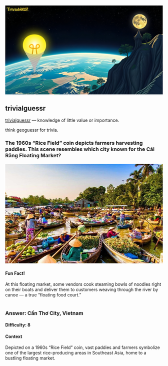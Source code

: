![bg image](./client/public/trivialguessr.jpg)

## trivialguessr
[trivialguessr](https://www.trivialguessr.com/) — knowledge of little value or importance.

think geoguessr for trivia.

### The 1960s “Rice Field” coin depicts farmers harvesting paddies. This scene resembles which city known for the Cái Răng Floating Market?
![bg image](./client/public/floatingmarket.png)

#### Fun Fact!
At this floating market, some vendors cook steaming bowls of noodles right on their boats and deliver them to customers weaving through the river by canoe — a true “floating food court.”

#

### Answer: Cần Thơ City, Vietnam

#### Difficulty: 8

#### Context
Depicted on a 1960s “Rice Field” coin, vast paddies and farmers symbolize one of the largest rice-producing areas in Southeast Asia, home to a bustling floating market.